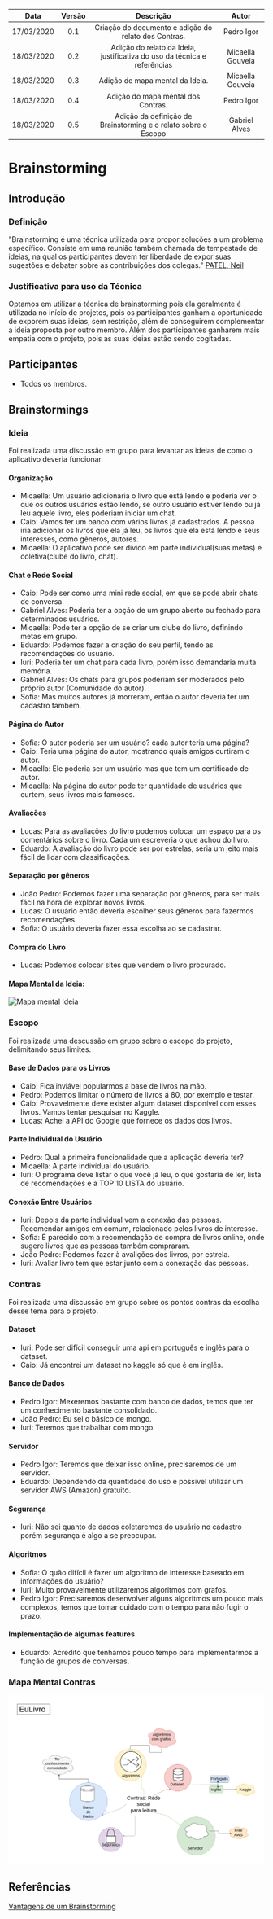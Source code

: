 |    Data    | Versão |                 Descrição                 |     Autor     |
| :--------: | :----: | :---------------------------------------: | :-----------: |
| 17/03/2020 |  0.1   | Criação do documento e adição do relato dos Contras. | Pedro Igor  |
| 18/03/2020 |  0.2   | Adição do relato da Ideia, justificativa do uso da técnica e referências |  Micaella Gouveia |
| 18/03/2020 |  0.3   | Adição do mapa mental da Ideia. |  Micaella Gouveia |
| 18/03/2020 |  0.4   | Adição do mapa mental dos Contras. |  Pedro Igor |
| 18/03/2020 |  0.5   | Adição da definição de Brainstorming e o relato sobre o Escopo |  Gabriel Alves |


# Brainstorming

## Introdução

### Definição
"Brainstorming é uma técnica utilizada para propor soluções a um problema específico. Consiste em uma reunião também chamada de tempestade de ideias, na qual os participantes devem ter liberdade de expor suas sugestões e debater sobre as contribuições dos colegas." [PATEL, Neil](https://neilpatel.com/br/blog/o-que-e-brainstorming/)

### Justificativa para uso da Técnica
Optamos em utilizar a técnica de brainstorming pois ela geralmente é utilizada no início de projetos, pois os participantes ganham a oportunidade de exporem suas ideias, sem restrição, além de conseguirem complementar a ideia proposta por outro membro. Além dos participantes ganharem mais empatia com o projeto, pois as suas ideias estão sendo cogitadas.

## Participantes
- Todos os membros.

## Brainstormings

### Ideia
Foi realizada uma discussão em grupo para levantar as ideias de como o aplicativo deveria funcionar.

#### Organização

- Micaella: Um usuário adicionaria o livro que está lendo e poderia ver o que os outros usuários estão lendo, se outro usuário estiver lendo ou já leu aquele livro, eles poderiam iniciar um chat.
- Caio: Vamos ter um banco com vários livros já cadastrados. A pessoa iria adicionar os livros que ela já leu, os livros que ela está lendo e seus interesses, como gêneros, autores.
- Micaella: O aplicativo pode ser divido em parte individual(suas metas) e coletiva(clube do livro, chat).

#### Chat e Rede Social

- Caio: Pode ser como uma mini rede social, em que se pode abrir chats de conversa.
- Gabriel Alves: Poderia ter a opção de um grupo aberto ou fechado para determinados usuários.
- Micaella: Pode ter a opção de se criar um clube do livro, definindo metas em grupo.
- Eduardo: Podemos fazer a criação do seu perfil, tendo as recomendações do usuário.
- Iuri: Poderia ter um chat para cada livro, porém isso demandaria muita memória.
- Gabriel Alves: Os chats para grupos poderiam ser moderados pelo próprio autor (Comunidade do autor).
- Sofia: Mas muitos autores já morreram, então o autor deveria ter um cadastro também.

#### Página do Autor
- Sofia: O autor poderia ser um usuário? cada autor teria uma página?
- Caio: Teria uma página do autor, mostrando quais amigos curtiram o autor.
- Micaella: Ele poderia ser um usuário mas que tem um certificado de autor.
- Micaella: Na página do autor pode ter quantidade de usuários que curtem, seus livros mais famosos.

#### Avaliações
- Lucas: Para as avaliações do livro podemos colocar um espaço para os comentários sobre o livro. Cada um escreveria o que achou do livro.
- Eduardo: A avaliação do livro pode ser por estrelas, seria um jeito mais fácil de lidar com classificações.

#### Separação por gêneros
- João Pedro: Podemos fazer uma separação por gêneros, para ser mais fácil na hora de explorar novos livros.
- Lucas: O usuário então deveria escolher seus gêneros para fazermos recomendações.
- Sofia: O usuário deveria fazer essa escolha ao se cadastrar.

#### Compra do Livro
- Lucas: Podemos colocar sites que vendem o livro procurado.


#### Mapa Mental da Ideia:

![Mapa mental Ideia](/img/mapa_mental_ideia.png)

### Escopo
Foi realizada uma descussão em grupo sobre o escopo do projeto, delimitando seus limites.

#### Base de Dados para os Livros

- Caio: Fica inviável popularmos a base de livros na mão.
- Pedro: Podemos limitar o número de livros á 80, por exemplo e testar.
- Caio: Provavelmente deve exister algum dataset disponível com esses livros. Vamos tentar pesquisar no Kaggle.
- Lucas: Achei a API do Google que fornece os dados dos livros.

#### Parte Individual do Usuário
 - Pedro: Qual a primeira funcionalidade que a aplicação deveria ter?
 - Micaella: A parte indivídual do usuário.
 - Iuri: O programa deve listar o que você já leu, o que gostaria de ler, lista de recomendações e a TOP 10 LISTA do usuário.

 #### Conexão Entre Usuários
 - Iuri: Depois da parte individual vem a conexão das pessoas. Recomendar amigos em comum, relacionado pelos livros de interesse.
 - Sofia: É parecido com a recomendação de compra de livros online, onde sugere livros que as pessoas também compraram.
 - João Pedro: Podemos fazer à avalições dos livros, por estrela.
 - Iuri: Avaliar livro tem que estar junto com a conexação das pessoas.



### Contras
Foi realizada uma discussão em grupo sobre os pontos contras da escolha desse tema para o projeto.
#### Dataset
- Iuri: Pode ser difícil conseguir uma api em português e inglês para o dataset.
- Caio: Já encontrei um dataset no kaggle só que é em inglês.

#### Banco de Dados
- Pedro Igor: Mexeremos bastante com banco de dados, temos que ter um conhecimento bastante consolidado.
- João Pedro: Eu sei o básico de mongo.
- Iuri: Teremos que trabalhar com mongo.

#### Servidor
- Pedro Igor: Teremos que deixar isso online, precisaremos de um servidor.
- Eduardo: Dependendo da quantidade do uso é possível utilizar um servidor AWS (Amazon) gratuito.

#### Segurança
- Iuri: Não sei quanto de dados coletaremos do usuário no cadastro porém segurança é algo a se preocupar.

#### Algoritmos
- Sofia: O quão difícil é fazer um algoritmo de interesse baseado em informações do usuário?
- Iuri: Muito provavelmente utilizaremos algoritmos com grafos.
- Pedro Igor: Precisaremos desenvolver alguns algoritmos um pouco mais complexos, temos que tomar cuidado com o tempo para não fugir o prazo.

#### Implementação de algumas features
- Eduardo: Acredito que tenhamos pouco tempo para implementarmos a função de grupos de conversas.

### Mapa Mental Contras
![Mapa Mental Contras](img/mapa_mental_contras.png)


## Referências
[Vantagens de um Brainstorming](https://www.oxigenweb.com.br/artigos/8-vantagens-de-um-brainstorming/)

